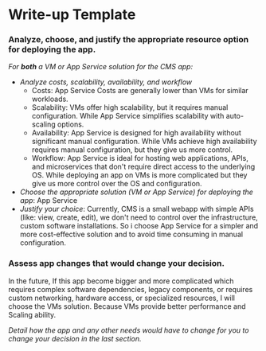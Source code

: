 # Write-up Template

### Analyze, choose, and justify the appropriate resource option for deploying the app.

*For **both** a VM or App Service solution for the CMS app:*
- *Analyze costs, scalability, availability, and workflow*
  + Costs: App Service Costs are generally lower than VMs for similar workloads.
  + Scalability: VMs offer high scalability, but it requires manual configuration. While App Service simplifies scalability with auto-scaling options.
  + Availability: App Service is designed for high availability without significant manual configuration. While VMs achieve high availability requires manual configuration, but they give us more control.
  + Workflow: App Service is ideal for hosting web applications, APIs, and microservices that don't require direct access to the underlying OS. While deploying an app on VMs is more complicated but they give us more control over the OS and configuration.
- *Choose the appropriate solution (VM or App Service) for deploying the app*: App Service
- *Justify your choice*: Currently, CMS is a small webapp with simple APIs (like: view, create, edit), we don't need to control over the infrastructure, custom software installations. So i choose App Service for a simpler and more cost-effective solution and to avoid time consuming in manual configuration.

### Assess app changes that would change your decision.
In the future, If this app become bigger and more complicated which requires complex software dependencies, legacy components, or requires custom networking, hardware access, or specialized resources, I will choose the VMs solution. Because VMs provide better performance and Scaling ability.

*Detail how the app and any other needs would have to change for you to change your decision in the last section.* 